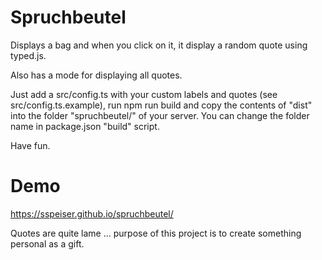 # Spruchbeutel

Displays a bag and when you click on it, it display a random quote using typed.js.

Also has a mode for displaying all quotes.

Just add a src/config.ts with your custom labels and quotes (see src/config.ts.example), run npm run build and copy the contents of "dist" into the folder "spruchbeutel/" of your server. You can change the folder name in package.json "build" script.

Have fun.

# Demo

https://sspeiser.github.io/spruchbeutel/

Quotes are quite lame ... purpose of this project is to create something personal as a gift.
